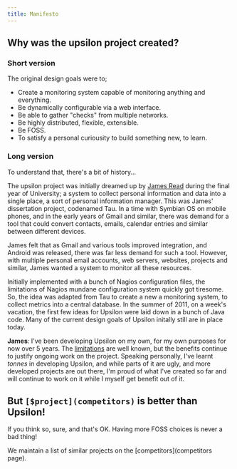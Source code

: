 ```yaml
---
title: Manifesto
---
```


## Why was the upsilon project created?

### Short version

The original design goals were to; 

- Create a monitoring system capable of monitoring anything and everything.
- Be dynamically configurable via a web interface.
- Be able to gather "checks" from multiple networks.
- Be highly distributed, flexible, extensible. 
- Be FOSS.
- To satisfy a personal curiousity to build something new, to learn. 

### Long version
To understand that, there's a bit of history...

The upsilon project was initially dreamed up by [James Read](http://jread.com) during the final year of University; a system to collect personal information and data into a single place, a sort of personal information manager. This was James' dissertation project, codenamed Tau. In a time with Symbian OS on mobile phones, and in the early years of Gmail and similar, there was demand for a tool that could convert contacts, emails, calendar entries and similar between different devices. 

James felt that as Gmail and various tools improved integration, and Android
was released, there was far less demand for such a tool. However, with multiple
personal email accounts, web servers, websites, projects and similar, James
wanted a system to monitor all these resources. 

Initially implemented with a bunch of Nagios configuration files, the
limitations of Nagios mundane configuration system quickly got tiresome. So, the idea was adapted from Tau to create a new a monitoring system, to collect metrics into a central database. In the summer of 2011, on a week's vacation, the first few ideas for Upsilon were laid down in a bunch of Java code. Many of the current design goals of Upsilon initally still are in place today.

**James**: I've been developing Upsilon on my own, for my own purposes for now over 5
years. The [limitations](limitations) are well known, but the benefits continue
to justify ongoing work on the project. Speaking personally, I've learnt
*tonnes* in developing Upsilon, and while parts of it are ugly, and more
developed projects are out there, I'm proud of what I've created so far and
will continue to work on it while I myself get benefit out of it. 

## But `[$project](competitors)` is better than Upsilon!

If you think so, sure, and that's OK. Having more FOSS choices is never a bad thing!

We maintain a list of similar projects on the [competitors](competitors page).
